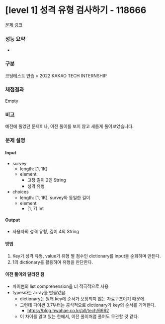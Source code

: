 # [level 1] 성격 유형 검사하기 - 118666 

[문제 링크](https://school.programmers.co.kr/learn/courses/30/lessons/118666?language=python3) 

### 성능 요약

-

### 구분

코딩테스트 연습 > 2022 KAKAO TECH INTERNSHIP

### 채점결과

Empty

### 비고

예전에 풀었던 문제이나, 이전 풀이를 보지 않고 새롭게 풀어보았습니다.

### 문제 설명

#### Input
- survey
  - length: [1, 1K]
  - element:
    - 고정 길이 2인 String
    - 성격 유형
- choices
  - length: [1, 1K], survey와 동일한 길이
  - element
    - [1, 7] Int

#### Output
- 사용자의 성격 유형, 길이 4의 String

#### 방법
1. Key가 성격 유형, value가 유형 별 점수인 dictionary를 input을 순회하며 만든다.
2. 1의 dictionary를 활용하여 유형을 판단한다.

#### 이전 풀이와 달라진 점
- 파이썬의 list comprehension을 더 적극적으로 사용
- types라는 array를 만들었음.
  - dictionary는 원래 key에 순서가 보장되지 않는 자료구조이기 때문에.
  - 그런데 파이썬 3.7부터는 공식적으로 dictionary가 key의 순서를 기억한다.
    - https://blog.hwahae.co.kr/all/tech/6662
  - 이 차이를 알고 있는 한에서, 이전 풀이처럼 풀어도 무관할 것 같다.